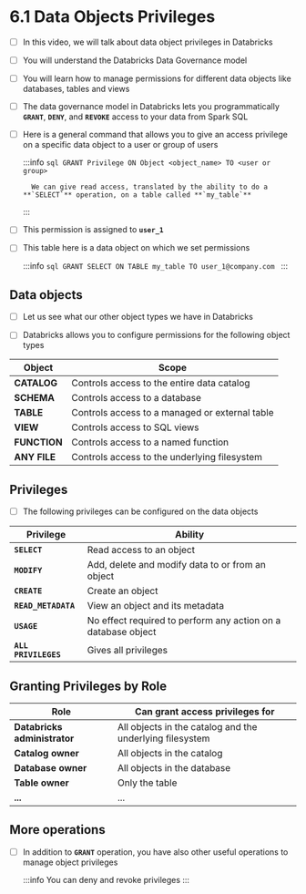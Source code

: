 # 6.1 Data Objects Privileges

- [ ] In this video, we will talk about data object privileges in Databricks<br/>

- [ ] You will understand the Databricks Data Governance model<br/>

- [ ] You will learn how to manage permissions for different data objects like databases, tables and views<br/>

- [ ] The data governance model in Databricks lets you programmatically **`GRANT`**, **`DENY`**, and **`REVOKE`** access to your data from Spark SQL<br/>

- [ ] Here is a general command that allows you to give an access privilege on a specific data object to a user or group of users

    :::info
        ```sql
        GRANT Privilege
        ON Object <object_name>
        TO <user or group>
        ```

        We can give read access, translated by the ability to do a **`SELECT`** operation, on a table called **`my_table`**
    :::

- [ ] This permission is assigned to **`user_1`**<br/>

- [ ] This table here is a data object on which we set permissions

    :::info
        ```sql
        GRANT SELECT
        ON TABLE my_table
        TO user_1@company.com
        ```
    :::

## Data objects

- [ ] Let us see what our other object types we have in Databricks<br/>

- [ ] Databricks allows you to configure permissions for the following object types

| Object | Scope |
|--------|-------|
| **CATALOG** | Controls access to the entire data catalog |
| **SCHEMA** | Controls access to a database |
| **TABLE** | Controls access to a managed or external table |
| **VIEW** | Controls access to SQL views |
| **FUNCTION** | Controls access to a named function |
| **ANY FILE** | Controls access to the underlying filesystem |

## Privileges

- [ ] The following privileges can be configured on the data objects

| Privilege | Ability |
|-----------|---------|
| **`SELECT`** | Read access to an object |
| **`MODIFY`** | Add, delete and modify data to or from an object |
| **`CREATE`** | Create an object |
| **`READ_METADATA`** | View an object and its metadata |
| **`USAGE`** | No effect required to perform any action on a database object |
| **`ALL PRIVILEGES`** | Gives all privileges |


## Granting Privileges by Role

| Role | Can grant access privileges for |
|------|---------------------------------|
| **Databricks administrator** | All objects in the catalog and the underlying filesystem |
| **Catalog owner** | All objects in the catalog |
| **Database owner** | All objects in the database |
| **Table owner** | Only the table |
| **...** | ... |

## More operations

- [ ] In addition to **`GRANT`** operation, you have also other useful operations to manage object privileges

    :::info
        You can deny and revoke privileges
    :::